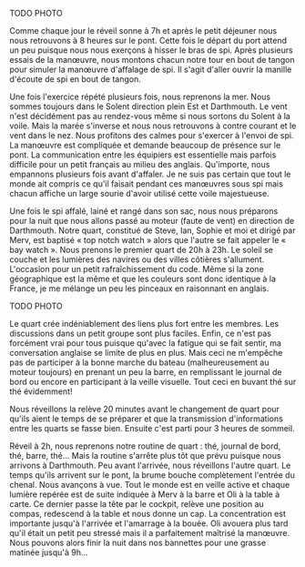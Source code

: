 TODO PHOTO

Comme chaque jour le réveil sonne à 7h et après le petit déjeuner nous nous retrouvons à 8 heures sur le pont. Cette fois le départ du port attend un peu puisque nous nous exerçons à hisser le bras de spi. Après plusieurs essais de la manœuvre, nous montons chacun notre tour en bout de tangon pour simuler la manœuvre d'affalage de spi. Il s'agit d'aller ouvrir la manille d'écoute de spi en bout de tangon.

Une fois l'exercice répété plusieurs fois, nous reprenons la mer. Nous sommes toujours dans le Solent direction plein Est et Darthmouth. Le vent n'est décidément pas au rendez-vous même si nous sortons du Solent à la voile. Mais la marée s'inverse et nous nous retrouvons à contre courant et le vent dans le nez. Nous profitons des calmes pour s'exercer à l'envoi de spi. La manœuvre est compliquée et demande beaucoup de présence sur le pont. La communication entre les équipiers est essentielle mais parfois difficile pour un petit français au milieu des anglais. Qu'importe, nous empannons plusieurs fois avant d'affaler. Je ne suis pas certain que tout le monde ait compris ce qu'il faisait pendant ces manœuvres sous spi mais chacun affiche un large sourie d'avoir utilisé cette voile majestueuse.

Une fois le spi affalé, lainé et rangé dans son sac, nous nous préparons pour la nuit que nous allons passé au moteur (faute de vent) en direction de Darthmouth. Notre quart, constitué de Steve, Ian, Sophie et moi et dirigé par Merv, est baptisé « top notch watch » alors que l'autre se fait appeler le « bay watch ». Nous prenons le premier quart de 20h à 23h. Le soleil se couche et les lumières des navires ou des villes côtières s'allument. L'occasion pour un petit rafraîchissement du code. Même si la zone géographique est la même et que les couleurs sont donc identique à la France, je me mélange un peu les pinceaux en raisonnant en anglais.

TODO PHOTO

Le quart crée indéniablement des liens plus fort entre les membres. Les discussions dans un petit groupe sont plus faciles. Enfin, ce n'est pas forcément vrai pour tous puisque qu'avec la fatigue qui se fait sentir, ma conversation anglaise se limite de plus en plus. Mais ceci ne m'empêche pas de participer à la bonne marche du bateau (malheureusement au moteur toujours) en prenant un peu la barre, en remplissant le journal de bord ou encore en participant à la veille visuelle. Tout ceci en buvant thé sur thé évidemment!

Nous réveillons la relève 20 minutes avant le changement de quart pour qu'ils aient le temps de se préparer et que la transmission d'informations entre les quarts se fasse bien. Ensuite c'est parti pour 3 heures de sommeil.

Réveil à 2h, nous reprenons notre routine de quart : thé, journal de bord, thé, barre, thé... Mais la routine s'arrête plus tôt que prévu puisque nous arrivons à Darthmouth. Peu avant l'arrivée, nous réveillons l'autre quart. Le temps qu'ils arrivent sur le pont, la brume bouche complètement l'entrée du chenal. Nous avançons à vue. Tout le monde est en veille active et chaque lumière repérée est de suite indiquée à Merv à la barre et Oli à la table à carte. Ce dernier passe la tête par le cockpit, relève une position au compas, redescend à la table et nous donne un cap. La concentration est importante jusqu'à l'arrivée et l'amarrage à la bouée. Oli avouera plus tard qu'il était un petit peu stressé mais il a parfaitement maîtrisé la manœuvre. Nous pouvons alors finir la nuit dans nos bannettes pour une grasse matinée jusqu'à 9h...
